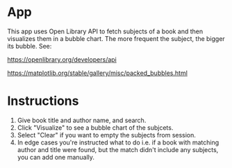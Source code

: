 # App

This app uses Open Library API to fetch subjects of a book and then visualizes them in a bubble chart. The more frequent the subject, the bigger its bubble. 
See: 

https://openlibrary.org/developers/api

https://matplotlib.org/stable/gallery/misc/packed_bubbles.html


# Instructions
1. Give book title and author name, and search.
2. Click "Visualize" to see a bubble chart of the subjcets.
3. Select "Clear" if you want to empty the subjects from session.
4. In edge cases you're instructed what to do i.e. if a book with matching author and title were found, but the match didn't include any subjects, you can add one manually.